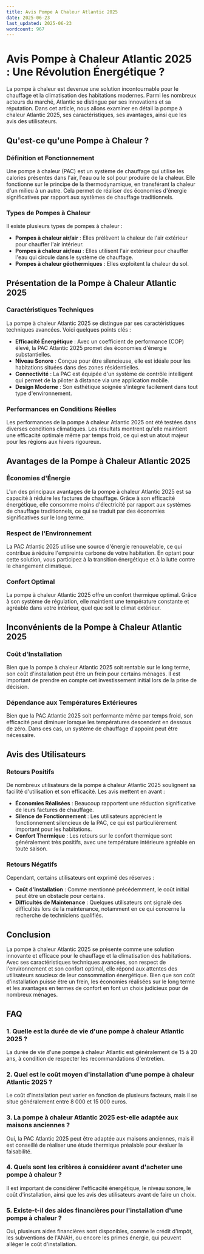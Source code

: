 ```yaml
---
title: Avis Pompe A Chaleur Atlantic 2025
date: 2025-06-23
last_updated: 2025-06-23
wordcount: 967
---
```


# Avis Pompe à Chaleur Atlantic 2025 : Une Révolution Énergétique ?

La pompe à chaleur est devenue une solution incontournable pour le chauffage et la climatisation des habitations modernes. Parmi les nombreux acteurs du marché, Atlantic se distingue par ses innovations et sa réputation. Dans cet article, nous allons examiner en détail la pompe à chaleur Atlantic 2025, ses caractéristiques, ses avantages, ainsi que les avis des utilisateurs.

## Qu'est-ce qu'une Pompe à Chaleur ?

### Définition et Fonctionnement

Une pompe à chaleur (PAC) est un système de chauffage qui utilise les calories présentes dans l'air, l'eau ou le sol pour produire de la chaleur. Elle fonctionne sur le principe de la thermodynamique, en transférant la chaleur d'un milieu à un autre. Cela permet de réaliser des économies d'énergie significatives par rapport aux systèmes de chauffage traditionnels.

### Types de Pompes à Chaleur

Il existe plusieurs types de pompes à chaleur :
- **Pompes à chaleur air/air** : Elles prélèvent la chaleur de l'air extérieur pour chauffer l'air intérieur.
- **Pompes à chaleur air/eau** : Elles utilisent l'air extérieur pour chauffer l'eau qui circule dans le système de chauffage.
- **Pompes à chaleur géothermiques** : Elles exploitent la chaleur du sol.

## Présentation de la Pompe à Chaleur Atlantic 2025

### Caractéristiques Techniques

La pompe à chaleur Atlantic 2025 se distingue par ses caractéristiques techniques avancées. Voici quelques points clés :

- **Efficacité Énergétique** : Avec un coefficient de performance (COP) élevé, la PAC Atlantic 2025 promet des économies d'énergie substantielles.
- **Niveau Sonore** : Conçue pour être silencieuse, elle est idéale pour les habitations situées dans des zones résidentielles.
- **Connectivité** : La PAC est équipée d'un système de contrôle intelligent qui permet de la piloter à distance via une application mobile.
- **Design Moderne** : Son esthétique soignée s'intègre facilement dans tout type d'environnement.

### Performances en Conditions Réelles

Les performances de la pompe à chaleur Atlantic 2025 ont été testées dans diverses conditions climatiques. Les résultats montrent qu'elle maintient une efficacité optimale même par temps froid, ce qui est un atout majeur pour les régions aux hivers rigoureux.

## Avantages de la Pompe à Chaleur Atlantic 2025

### Économies d'Énergie

L'un des principaux avantages de la pompe à chaleur Atlantic 2025 est sa capacité à réduire les factures de chauffage. Grâce à son efficacité énergétique, elle consomme moins d'électricité par rapport aux systèmes de chauffage traditionnels, ce qui se traduit par des économies significatives sur le long terme.

### Respect de l'Environnement

La PAC Atlantic 2025 utilise une source d'énergie renouvelable, ce qui contribue à réduire l'empreinte carbone de votre habitation. En optant pour cette solution, vous participez à la transition énergétique et à la lutte contre le changement climatique.

### Confort Optimal

La pompe à chaleur Atlantic 2025 offre un confort thermique optimal. Grâce à son système de régulation, elle maintient une température constante et agréable dans votre intérieur, quel que soit le climat extérieur.

## Inconvénients de la Pompe à Chaleur Atlantic 2025

### Coût d'Installation

Bien que la pompe à chaleur Atlantic 2025 soit rentable sur le long terme, son coût d'installation peut être un frein pour certains ménages. Il est important de prendre en compte cet investissement initial lors de la prise de décision.

### Dépendance aux Températures Extérieures

Bien que la PAC Atlantic 2025 soit performante même par temps froid, son efficacité peut diminuer lorsque les températures descendent en dessous de zéro. Dans ces cas, un système de chauffage d'appoint peut être nécessaire.

## Avis des Utilisateurs

### Retours Positifs

De nombreux utilisateurs de la pompe à chaleur Atlantic 2025 soulignent sa facilité d'utilisation et son efficacité. Les avis mettent en avant :
- **Économies Réalisées** : Beaucoup rapportent une réduction significative de leurs factures de chauffage.
- **Silence de Fonctionnement** : Les utilisateurs apprécient le fonctionnement silencieux de la PAC, ce qui est particulièrement important pour les habitations.
- **Confort Thermique** : Les retours sur le confort thermique sont généralement très positifs, avec une température intérieure agréable en toute saison.

### Retours Négatifs

Cependant, certains utilisateurs ont exprimé des réserves :
- **Coût d'Installation** : Comme mentionné précédemment, le coût initial peut être un obstacle pour certains.
- **Difficultés de Maintenance** : Quelques utilisateurs ont signalé des difficultés lors de la maintenance, notamment en ce qui concerne la recherche de techniciens qualifiés.

## Conclusion

La pompe à chaleur Atlantic 2025 se présente comme une solution innovante et efficace pour le chauffage et la climatisation des habitations. Avec ses caractéristiques techniques avancées, son respect de l'environnement et son confort optimal, elle répond aux attentes des utilisateurs soucieux de leur consommation énergétique. Bien que son coût d'installation puisse être un frein, les économies réalisées sur le long terme et les avantages en termes de confort en font un choix judicieux pour de nombreux ménages.

## FAQ

### 1. Quelle est la durée de vie d'une pompe à chaleur Atlantic 2025 ?

La durée de vie d'une pompe à chaleur Atlantic est généralement de 15 à 20 ans, à condition de respecter les recommandations d'entretien.

### 2. Quel est le coût moyen d'installation d'une pompe à chaleur Atlantic 2025 ?

Le coût d'installation peut varier en fonction de plusieurs facteurs, mais il se situe généralement entre 8 000 et 15 000 euros.

### 3. La pompe à chaleur Atlantic 2025 est-elle adaptée aux maisons anciennes ?

Oui, la PAC Atlantic 2025 peut être adaptée aux maisons anciennes, mais il est conseillé de réaliser une étude thermique préalable pour évaluer la faisabilité.

### 4. Quels sont les critères à considérer avant d'acheter une pompe à chaleur ?

Il est important de considérer l'efficacité énergétique, le niveau sonore, le coût d'installation, ainsi que les avis des utilisateurs avant de faire un choix.

### 5. Existe-t-il des aides financières pour l'installation d'une pompe à chaleur ?

Oui, plusieurs aides financières sont disponibles, comme le crédit d'impôt, les subventions de l'ANAH, ou encore les primes énergie, qui peuvent alléger le coût d'installation.